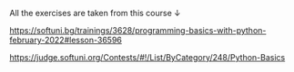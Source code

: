 All the exercises are taken from this course
                  ↓ 

https://softuni.bg/trainings/3628/programming-basics-with-python-february-2022#lesson-36596

https://judge.softuni.org/Contests/#!/List/ByCategory/248/Python-Basics
